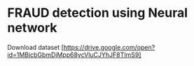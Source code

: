 # FRAUD detection using Neural network
Download dataset [https://drive.google.com/open?id=1MBjcbGbmDjMpp68ycVluCJYhJF8TImS9]
